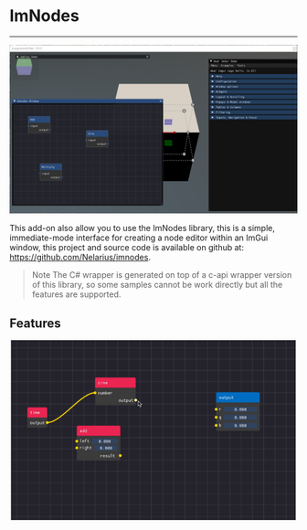 # ImNodes
---

![ImNodes](images/ImNodes.png)

This add-on also allow you to use the ImNodes library, this is a simple, immediate-mode interface for creating a node editor within an ImGui window, this project and source code is available on github at: https://github.com/Nelarius/imnodes.

> Note
> The C# wrapper is generated on top of a c-api wrapper version of this library, so some samples cannot be work directly but all the features are supported.

## Features

![ImNodes](images/imnodes.gif)